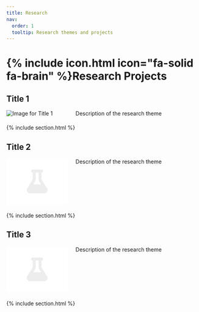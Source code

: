 ```yaml
---
title: Research
nav:
  order: 1
  tooltip: Research themes and projects
---
```


# {% include icon.html icon="fa-solid fa-brain" %}Research Projects

## Title 1
<div style="display: flex; align-items: flex-start; margin-bottom: 20px;">
  <div style="flex: 1; margin-right: 20px;">
    <img src="c3n_lab_temp/images/photo.jpg" alt="Image for Title 1" style="max-width: 100%; height: auto; display: block;">
  </div>
  <div style="flex: 2;">
    Description of the research theme
  </div>
</div>

{% include section.html %}

## Title 2
<div style="display: flex; align-items: flex-start; margin-bottom: 20px;">
  <div style="flex: 1; margin-right: 20px;">
    <img src="/images/photo.jpg" alt="Image for Title 2" style="max-width: 100%; height: auto; display: block;">
  </div>
  <div style="flex: 2;">
    Description of the research theme
  </div>
</div>

{% include section.html %}

## Title 3
<div style="display: flex; align-items: flex-start; margin-bottom: 20px;">
  <div style="flex: 1; margin-right: 20px;">
    <img src="/images/photo.jpg" alt="Image for Title 3" style="max-width: 100%; height: auto; display: block;">
  </div>
  <div style="flex: 2;">
    Description of the research theme
  </div>
</div>

{% include section.html %}
